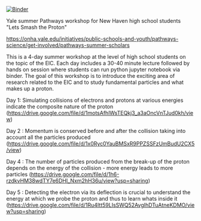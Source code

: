 [![Binder](https://mybinder.org/badge_logo.svg)](https://mybinder.org/v2/gh/rkunnawa/Yale_Pathways/HEAD)

Yale summer Pathways workshop for New Haven high school students 
"Lets Smash the Proton"

https://onha.yale.edu/initiatives/public-schools-and-youth/pathways-science/get-involved/pathways-summer-scholars 

This is a 4-day summer workshop at the level of high school students on the topic of the EIC. Each day includes a 30-40 minute lecture followed by hands on session where students can run python jupyter notebook via binder. The goal of this workshop is to introduce the exciting area of research related to the EIC and to study fundamental particles and what makes up a proton. 

Day 1: Simulating collisions of electrons and protons at various energies indicate the composite nature of the proton (https://drive.google.com/file/d/1motsAfhlWsTEQkj3_a3aOncVnTJud0kh/view)

Day 2 : Momentum is conserved before and after the collision taking into account all the particles produced (https://drive.google.com/file/d/1x0Ryc0YauBMSxR9PPZSSFzUmBudU2CX5/view)

Day 4 : The number of particles produced from the break-up of the proton depends on the energy of the collision - more energy leads to more particles (https://drive.google.com/file/d/1h6-rzdkvHM38wdTY7e6DHI_Nxm2hH36u/view?usp=sharing)

Day 5 : Detecting the electron via its deflection is crucial to understand the energy at which we probe the proton and thus to learn whats inside it (https://drive.google.com/file/d/1Ru4Itt59LIsSWQ52AvgIhDTuAtneKDMO/view?usp=sharing)
